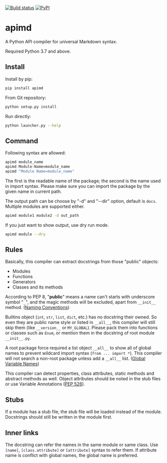 [![Build status](https://img.shields.io/travis/KmolYuan/apimd.svg?logo=travis)](https://travis-ci.org/KmolYuan/apimd)
[![PyPI](https://img.shields.io/pypi/v/apimd.svg)](https://pypi.org/project/apimd/)

# apimd

A Python API compiler for universal Markdown syntax.

Required Python 3.7 and above.

## Install

Install by pip:

```bash
pip install apimd
```

From Git repository:

```bash
python setup.py install
```

Run directly:

```bash
python launcher.py --help
```

## Command

Following syntax are allowed:

```bash
apimd module_name
apimd Module-Name=module_name
apimd "Module Name=module_name"
```

The first is the readable name of the package;
the second is the name used in import syntax.
Please make sure you can import the package by the given name in current path.

The output path can be choose by "-d" and "--dir" option, default is `docs`.
Multiple modules are supported either.

```bash
apimd module1 module2 -d out_path
```

If you just want to show output, use dry run mode.

```bash
apimd module --dry
```

## Rules

Basically, this compiler can extract docstrings
from those "public" objects:

+ Modules
+ Functions
+ Generators
+ Classes and its methods

According to PEP 8, "**public**" means a name can't starts with underscore symbol "`_`",
and the magic methods will be excluded, apart from `__init__` method.
([Naming Conventions])

Builtins object (`int`, `str`, `list`, `dict`, etc.) has no docstring their owned.
So even they are public name style or listed in `__all__`,
this compiler will still skip them (like `__version__` or `MY_GLOBAL`).
Please pack them into functions or classes such as `Enum`,
or mention them in the docstring of root module `__init__.py`.

A root package force required a list object `__all__` to show all of global names
to prevent wildcard import syntax (`from ... import *`).
This compiler will not search a non-root package unless add a `__all__` list.
([Global Variable Names])

This compiler can detect properties, class attributes, static methods and abstract methods as well.
Object attributes should be noted in the stub files or use Variable Annotations ([PEP 526]).

[Naming Conventions]: https://www.python.org/dev/peps/pep-0008/#naming-conventions
[Global Variable Names]: https://www.python.org/dev/peps/pep-0008/#global-variable-names
[PEP 526]: https://www.python.org/dev/peps/pep-0526/

## Stubs

If a module has a stub file, the stub file will be loaded instead of the module.
Docstrings should still be written in the module first.

## Inner links

The docstring can refer the names in the same module or same class.
Use `[name]`, `[class.attribute]` or `[attribute]` syntax to refer them.
If attribute name is conflict with global names, the global name is preferred.
